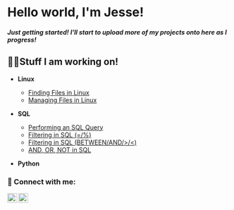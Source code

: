 <h1>Hello world, I'm Jesse! <br/>
<h5>Just getting started! I'll start to upload more of my projects onto here as I progress!<br/>


<h2>👨‍💻Stuff I am working on!</h2>

- <b>Linux</b>
  - [Finding Files in Linux](https://github.com/yooJess/FindingFilesInLinux/tree/main)
  - [Managing Files in Linux](https://github.com/yooJess/Creating-and-Managing-Files-in-Linux/tree/main)
  <!-- Need to put links here, so they can navigate to the site
  - [Linux Project 3] -->
    
- <b>SQL</b>
  - [Performing an SQL Query](https://github.com/yooJess/Perform-SQL-Query)
  - [Filtering in SQL (=/%)](https://github.com/yooJess/Filter-SQL-Query)
  - [Filtering in SQL (BETWEEN/AND/>/<)](https://github.com/yooJess/Filter-in-SQL-Continued)
  - [AND, OR, NOT in SQL](https://github.com/yooJess/AND-OR-NOT-Filter-in-SQL/tree/main)
  <!-- Need to put links here, so they can navigate to the site
  - [SQL Project 3]-->

- <b>Python</b>
<!-- Need to put links here, so they can navigate to the site
  - [Python Project 1]-->

<h3> 🤳 Connect with me:</h3>

[<img align="left" alt="JesseHer | LinkedIn" width="22px" src="https://cdn.jsdelivr.net/npm/simple-icons@v3/icons/linkedin.svg" />][linkedin]
[<img align="left" alt="JesseHer | YouTube" width="22px" src="https://cdn.jsdelivr.net/npm/simple-icons@v3/icons/youtube.svg" />][youtube]

[youtube]: https://www.youtube.com/c/yoojesss
[linkedin]: https://linkedin.com/in/jesseheru

<!--
Here are some ideas to get you started:

- 🔭 I’m currently working on ...
- 🌱 I’m currently learning ...
- 👯 I’m looking to collaborate on ...
- 🤔 I’m looking for help with ...
- 💬 Ask me about ...
- 📫 How to reach me: ...
- 😄 Pronouns: ...
- ⚡ Fun fact: ...
-->
